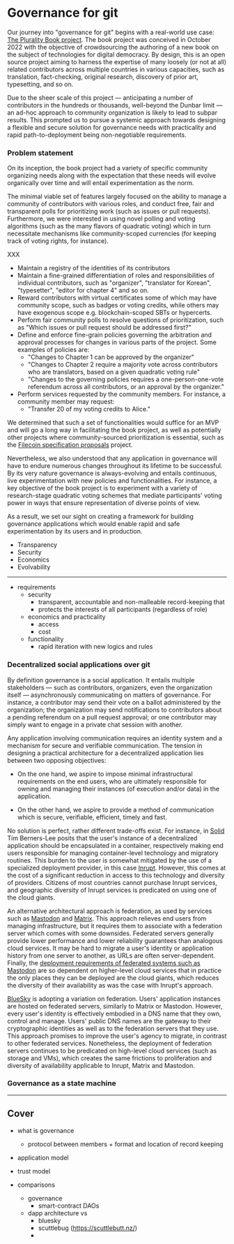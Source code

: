 # Governance for git

Our journey into "governance for git" begins with a real-world use case: [The Plurality Book project](XXX). The book project was conceived in October 2022 with the objective of crowdsourcing the authoring of a new book on the subject of technologies for digital democracy. By design, this is an open source project aiming to harness the expertise of many loosely (or not at all) related contributors across multiple countries in various capacities, such as translation, fact-checking, original research, discovery of prior art, typesetting, and so on.

Due to the sheer scale of this project — anticipating a number of contributors in the hundreds or thousands, well-beyond the Dunbar limit — an ad-hoc approach to community organization is likely to lead to subpar results. This prompted us to pursue a systemic approach towards designing a flexible and secure solution for governance needs with practicality and rapid path-to-deployment being non-negotiable requirements.

### Problem statement

On its inception, the book project had a variety of specific community organizing needs along with the expectation that these needs will evolve organically over time and will entail experimentation as the norm.

The minimal viable set of features largely focused on the ability to manage a community of contributors with various roles, and conduct free, fair and transparent polls for prioritizing work (such as issues or pull requests). Furthermore, we were interested in using novel polling and voting algorithms (such as the many flavors of quadratic voting) which in turn necessitate mechanisms like community-scoped currencies (for keeping track of voting rights, for instance).

XXX
- Maintain a registry of the identities of its contributors
- Maintain a fine-grained differentiation of roles and responsibilities of individual contributors, such as "organizer", "translator for Korean", "typesetter", "editor for chapter 4" and so on.
- Reward contributors with virtual certificates some of which may have community scope, such as badges or voting credits, while others may have exogenous scope e.g. blockchain-scoped SBTs or hypercerts.
- Perform fair community polls to resolve questions of prioritization, such as "Which issues or pull request should be addressed first?"
- Define and enforce fine-grain policies governing the arbitration and approval processes for changes in various parts of the project. Some examples of policies are:
  - "Changes to Chapter 1 can be approved by the organizer"
  - "Changes to Chapter 2 require a majority vote across contributors who are translators, based on a given quadratic voting rule"
  - "Changes to the governing policies requires a one-person-one-vote referendum across all contributors, or an approval by the organizer."
- Perform services requested by the community members. For instance, a community member may request:
  - "Transfer 20 of my voting credits to Alice."

We determined that such a set of functionalities would suffice for an MVP and will go a long way in facilitating the book project, as well as potentially other projects where community-sourced prioritization is essential, such as the [Filecoin specification proposals](XXX) project.

Nevertheless, we also understood that any application in governance will have to endure numerous changes throughout its lifetime to be successful. By its very nature governance is always-evolving and entails continuous, live experimentation with new policies and functionalities. For instance, a key objective of the book project is to experiment with a variety of research-stage quadratic voting schemes that mediate participants' voting power in ways that ensure representation of diverse points of view.

As a result, we set our sight on creating a framework for building governance applications which would enable rapid and safe experimentation by its users and in production.



- Transparency
- Security
- Economics
- Evolvability

<hr>


  - requirements
    - security
      - transparent, accountable and non-malleable record-keeping that
      - protects the interests of all participants (regardless of role)
    - economics and practicality
      - access
      - cost
    - functionality
      - rapid iteration with new logics and rules


### Decentralized social applications over git

By definition governance is a social application. It entails multiple stakeholders — such as contributors, organizers, even the organization itself — asynchronously communicating on matters of governance. For instance, a contributor may send their vote on a ballot administered by the organization; the organization may send notifications to contributors about a pending referendum on a pull request approval; or one contributor may simply want to engage in a private chat session with another.

Any application involving communication requires an identity system and a mechanism for secure and verifiable communication. The tension in designing a practical architecture for a decentralized application lies between two opposing objectives:

- On the one hand, we aspire to impose minimal infrastructural requirements on the end users, who are ultimately responsible for owning and managing their instances (of execution and/or data) in the application.

- On the other hand, we aspire to provide a method of communication which is secure, verifiable, efficient, timely and fast.

No solution is perfect, rather different trade-offs exist. For instance, in [Solid](https://solidproject.org/) Tim Berners-Lee posits that the user's instance of a decentralized application should be encapsulated in a container, respectively making end users responsible for managing container-level technology and migratory routines. This burden to the user is somewhat mitigated by the use of a specialized deployment provider, in this case [Inrupt](https://www.inrupt.com/). However, this comes at the cost of a significant reduction in access to this technology and diversity of providers. Citizens of most countries cannot purchase Inrupt services, and geographic diversity of Inrupt services is predicated on using one of the cloud giants.

An alternative architectural approach is federation, as used by services such as [Mastodon](XXX) and [Matrix](XXX). This approach relieves end users from managing infrastructure, but it requires them to associate with a federation server which comes with some downsides. Federated servers generally provide lower performance and lower reliability guarantees than analogous cloud services. It may be hard to migrate a user's identity or application history from one server to another, as URLs are often server-dependent. Finally, the [deployment requirements of federated systems such as Mastodon](https://docs.joinmastodon.org/user/run-your-own/) are so dependent on higher-level cloud services that in practice the only places they can be deployed are the cloud giants, which reduces the diversity of their availability as was the case with Inrupt's approach.

[BlueSky](https://atproto.com/docs) is adopting a variation on federation. Users' application instances are hosted on federated servers, similarly to Matrix or Mastodon. However, every user's identity is effectively embodied in a DNS name that they own, control and manage. Users' public DNS names are the gateway to their cryptographic identities as well as to the federation servers that they use. This approach promises to improve the user's agency to migrate, in contrast to other federated services. Nonetheless, the deployment of federation servers continues to be predicated on high-level cloud services (such as storage and VMs), which creates the same frictions to proliferation and diversity of availability applicable to Inrupt, Matrix and Mastodon.



### Governance as a state machine

<hr>

## Cover
- what is governance
  - protocol between members + format and location of record keeping
- application model
- trust model

- comparisons
  - governance
    - smart-contract DAOs
  - dapp architecture vs 
    - bluesky
    - scuttlebug (https://scuttlebutt.nz/)
    - 